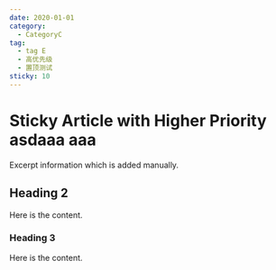 ```yaml
---
date: 2020-01-01
category:
  - CategoryC
tag:
  - tag E
  - 高优先级
  - 置顶测试
sticky: 10
---
```


# Sticky Article with Higher Priority asdaaa aaa

Excerpt information which is added manually.

<!-- more -->

## Heading 2

Here is the content.

### Heading 3

Here is the content.
